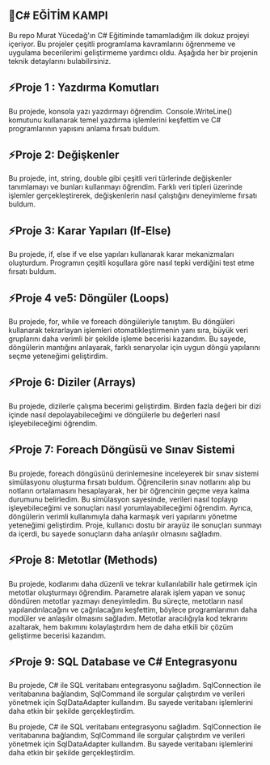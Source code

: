 
## :memo:C# EĞİTİM KAMPI

Bu repo Murat Yücedağ'ın C# Eğitiminde tamamladığım ilk dokuz projeyi içeriyor. Bu projeler çeşitli programlama kavramlarını öğrenmeme ve uygulama becerilerimi geliştirmeme yardımcı oldu. Aşağıda her bir projenin teknik detaylarını bulabilirsiniz.


## ⚡Proje 1 : Yazdırma Komutları

Bu projede, konsola yazı yazdırmayı öğrendim. Console.WriteLine() komutunu kullanarak temel yazdırma işlemlerini keşfettim ve C# programlarının yapısını anlama fırsatı buldum.
## ⚡Proje 2: Değişkenler

Bu projede, int, string, double gibi çeşitli veri türlerinde değişkenler tanımlamayı ve bunları kullanmayı öğrendim. Farklı veri tipleri üzerinde işlemler gerçekleştirerek, değişkenlerin nasıl çalıştığını deneyimleme fırsatı buldum.
## ⚡Proje 3: Karar Yapıları (If-Else)

Bu projede, if, else if ve else yapıları kullanarak karar mekanizmaları oluşturdum. Programın çeşitli koşullara göre nasıl tepki verdiğini test etme fırsatı buldum.

## ⚡Proje 4 ve5: Döngüler (Loops)

Bu projede, for, while ve foreach döngüleriyle tanıştım. Bu döngüleri kullanarak tekrarlayan işlemleri otomatikleştirmenin yanı sıra, büyük veri gruplarını daha verimli bir şekilde işleme becerisi kazandım. Bu sayede, döngülerin mantığını anlayarak, farklı senaryolar için uygun döngü yapılarını seçme yeteneğimi geliştirdim.
## ⚡Proje 6: Diziler (Arrays) 

Bu projede, dizilerle çalışma becerimi geliştirdim. Birden fazla değeri bir dizi içinde nasıl depolayabileceğimi ve döngülerle bu değerleri nasıl işleyebileceğimi öğrendim.

## ⚡Proje 7: Foreach Döngüsü ve Sınav Sistemi

Bu projede, foreach döngüsünü derinlemesine inceleyerek bir sınav sistemi simülasyonu oluşturma fırsatı buldum. Öğrencilerin sınav notlarını alıp bu notların ortalamasını hesaplayarak, her bir öğrencinin geçme veya kalma durumunu belirledim. Bu simülasyon sayesinde, verileri nasıl toplayıp işleyebileceğimi ve sonuçları nasıl yorumlayabileceğimi öğrendim. Ayrıca, döngülerin verimli kullanımıyla daha karmaşık veri yapılarını yönetme yeteneğimi geliştirdim. Proje, kullanıcı dostu bir arayüz ile sonuçları sunmayı da içerdi, bu sayede sonuçların daha anlaşılır olmasını sağladım.
## ⚡Proje 8: Metotlar (Methods)

Bu projede, kodlarımı daha düzenli ve tekrar kullanılabilir hale getirmek için metotlar oluşturmayı öğrendim. Parametre alarak işlem yapan ve sonuç döndüren metotlar yazmayı deneyimledim. Bu süreçte, metotların nasıl yapılandırılacağını ve çağrılacağını keşfettim, böylece programlarımın daha modüler ve anlaşılır olmasını sağladım. Metotlar aracılığıyla kod tekrarını azaltarak, hem bakımını kolaylaştırdım hem de daha etkili bir çözüm geliştirme becerisi kazandım.


## ⚡Proje 9: SQL Database ve C# Entegrasyonu

Bu projede, C# ile SQL veritabanı entegrasyonu sağladım. SqlConnection ile veritabanına bağlandım, SqlCommand ile sorgular çalıştırdım ve verileri yönetmek için SqlDataAdapter kullandım. Bu sayede veritabanı işlemlerini daha etkin bir şekilde gerçekleştirdim.


Bu projede, C# ile SQL veritabanı entegrasyonu sağladım. SqlConnection ile veritabanına bağlandım, SqlCommand ile sorgular çalıştırdım ve verileri yönetmek için SqlDataAdapter kullandım. Bu sayede veritabanı işlemlerini daha etkin bir şekilde gerçekleştirdim.

